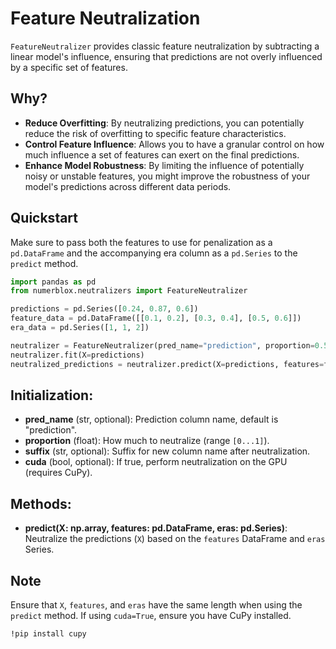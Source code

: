 # Feature Neutralization

`FeatureNeutralizer` provides classic feature neutralization by subtracting a linear model's influence, ensuring that predictions are not overly influenced by a specific set of features.

## Why?
- **Reduce Overfitting**: By neutralizing predictions, you can potentially reduce the risk of overfitting to specific feature characteristics.
- **Control Feature Influence**: Allows you to have a granular control on how much influence a set of features can exert on the final predictions. 
- **Enhance Model Robustness**: By limiting the influence of potentially noisy or unstable features, you might improve the robustness of your model's predictions across different data periods.

## Quickstart

Make sure to pass both the features to use for penalization as a `pd.DataFrame` and the accompanying era column as a `pd.Series` to the `predict` method.
```python
import pandas as pd
from numerblox.neutralizers import FeatureNeutralizer

predictions = pd.Series([0.24, 0.87, 0.6])
feature_data = pd.DataFrame([[0.1, 0.2], [0.3, 0.4], [0.5, 0.6]])
era_data = pd.Series([1, 1, 2])

neutralizer = FeatureNeutralizer(pred_name="prediction", proportion=0.5, cuda=False)
neutralizer.fit(X=predictions)
neutralized_predictions = neutralizer.predict(X=predictions, features=feature_data, eras=era_data)
```

## Initialization:
- **pred_name** (str, optional): Prediction column name, default is "prediction".
- **proportion** (float): How much to neutralize (range `[0...1]`).
- **suffix** (str, optional): Suffix for new column name after neutralization.
- **cuda** (bool, optional): If true, perform neutralization on the GPU (requires CuPy).

## Methods:
- **predict(X: np.array, features: pd.DataFrame, eras: pd.Series)**: Neutralize the predictions (`X`) based on the `features` DataFrame and `eras` Series.

## Note
Ensure that `X`, `features`, and `eras` have the same length when using the `predict` method. If using `cuda=True`, ensure you have CuPy installed.

```
!pip install cupy
```
